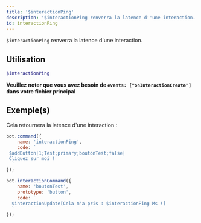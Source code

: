 ```yaml
---
title: '$interactionPing'
description: '$interactionPing renverra la latence d''une interaction.'
id: interactionPing
---
```


`$interactionPing` renverra la latence d'une interaction.

## Utilisation

```php
$interactionPing
```

**Veuillez noter que vous avez besoin de `events: ["onInteractionCreate"]` dans votre fichier principal**

## Exemple(s)

Cela retournera la latence d'une interaction :

```javascript
bot.command({
    name: 'interactionPing',
    code: `
 $addButton[1;Test;primary;boutonTest;false]
 Cliquez sur moi !
  `
});

bot.interactionCommand({
    name: 'boutonTest',
    prototype: 'button',
    code: `
  $interactionUpdate[Cela m'a pris : $interactionPing Ms !]
  `
});
```
